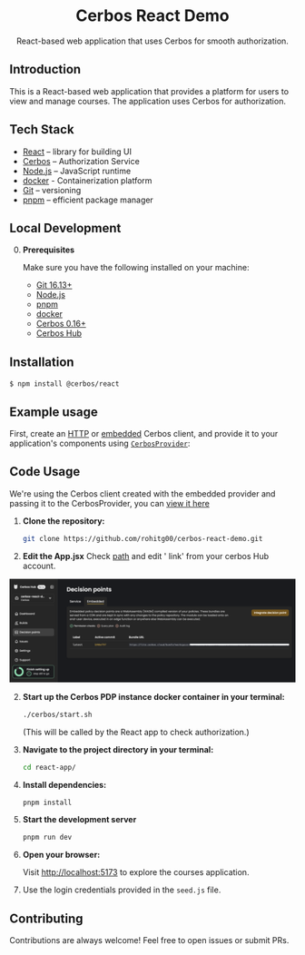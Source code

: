 <h1 align="center">Cerbos React Demo</h1>

<p align="center">
  React-based web application that uses Cerbos for smooth authorization.
</p>

## Introduction

This is a React-based web application that provides a platform for users to view and manage courses. The application uses Cerbos for authorization.

## Tech Stack

- [React](https://react.dev/) – library for building UI
- [Cerbos](https://www.cerbos.dev/) – Authorization Service
- [Node.js](https://nodejs.org/) – JavaScript runtime
- [docker](https://www.docker.com/) - Containerization platform  
- [Git](https://git-scm.com/) – versioning
- [pnpm](https://pnpm.io/) – efficient package manager

## Local Development

0.  **Prerequisites**

    Make sure you have the following installed on your machine:

    - [Git 16.13+](https://git-scm.com/)
    - [Node.js](https://nodejs.org/en)
    - [pnpm](https://pnpm.io/)
    - [docker](https://www.docker.com/)
	- [Cerbos 0.16+](https://cerbos.dev)
	- [Cerbos Hub](https://hub.cerbos.cloud/)

## Installation

```console
$ npm install @cerbos/react
```

## Example usage

First, create an [HTTP](https://github.com/cerbos/cerbos-sdk-javascript/blob/main/packages/http/README.md) or [embedded](https://github.com/cerbos/cerbos-sdk-javascript/blob/main/packages/embedded/README.md) Cerbos client, and provide it to your application's components using [`CerbosProvider`](https://github.com/cerbos/cerbos-sdk-javascript/blob/main/docs/react.cerbosprovider.md):

## Code Usage
We're using the Cerbos client created with the embedded provider and passing it to the CerbosProvider, you can [view it here](../react-app/src/App.jsx)

1.  **Clone the repository:**

	```bash
	git clone https://github.com/rohitg00/cerbos-react-demo.git
	```

2. **Edit the App.jsx**
	Check [path](react-app/src/App.jsx) and edit '<bundle url> link' from your cerbos Hub account.

![Cerbos Hub Embedded link](cerbos_hub_embedded.png)

2.  **Start up the Cerbos PDP instance docker container in your terminal:**

	```bash
	./cerbos/start.sh
	```
	(This will be called by the React app to check authorization.)

3.  **Navigate to the project directory in your terminal:**

	```bash
	cd react-app/
	```

4.  **Install dependencies:**

	```bash
	pnpm install
	```

5. **Start the development server**

	```bash
	pnpm run dev
	```

6. **Open your browser:**

	Visit [http://localhost:5173](http://localhost:5173) to explore the courses application.

6. Use the login credentials provided in the `seed.js` file.

## Contributing

Contributions are always welcome! Feel free to open issues or submit PRs.
